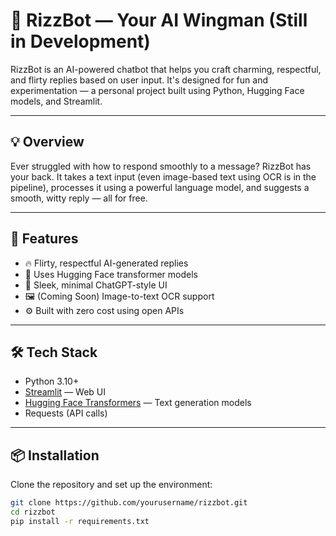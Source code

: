 # 🤖 RizzBot — Your AI Wingman (Still in Development)

RizzBot is an AI-powered chatbot that helps you craft charming, respectful, and flirty replies based on user input. It's designed for fun and experimentation — a personal project built using Python, Hugging Face models, and Streamlit.

---

## 💡 Overview

Ever struggled with how to respond smoothly to a message? RizzBot has your back. It takes a text input (even image-based text using OCR is in the pipeline), processes it using a powerful language model, and suggests a smooth, witty reply — all for free.

---

## 🚀 Features

- 🔥 Flirty, respectful AI-generated replies
- 🧠 Uses Hugging Face transformer models
- 🎨 Sleek, minimal ChatGPT-style UI
- 🖼️ (Coming Soon) Image-to-text OCR support
- ⚙️ Built with zero cost using open APIs

---

## 🛠 Tech Stack

- Python 3.10+
- [Streamlit](https://streamlit.io/) — Web UI
- [Hugging Face Transformers](https://huggingface.co/) — Text generation models
- Requests (API calls)

---

## 📦 Installation

Clone the repository and set up the environment:

```bash
git clone https://github.com/yourusername/rizzbot.git
cd rizzbot
pip install -r requirements.txt

